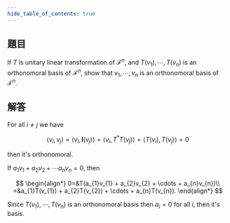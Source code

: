 ```yaml
---
hide_table_of_contents: true
---
```

## 題目

If $T$ is unitary linear transformation of $\mathcal{F}^n$, and $T(v_1), \cdots, T(v_n)$ is an orthonomoral basis of $\mathcal{F}^n$, show that $v_1, \cdots, v_n$ is an orthonomoral basis of $\mathcal{F}^n$.

## 解答

For all $i\neq j$ we have 

$$
\langle v_i, v_j \rangle = \langle v_i, \bm{I}(v_j)\rangle = \langle v_i, T^{*}T(v_j)\rangle = \langle T(v_i), T(v_j)\rangle = 0
$$

then it's orthonomoral.

If $a_{1}v_{1} + a_{2}v_{2} + \cdots a_{n}v_{n} = 0$, then 

$$
\begin{align*}
0=&T(a_{1}v_{1} + a_{2}v_{2} + \cdots + a_{n}v_{n})\\
=&a_{1}T(v_{1}) + a_{2}T(v_{2}) + \cdots + a_{n}T(v_{n}).
\end{align*}
$$

Since $T(v_1), \cdots, T(v_n)$ is an orthonomoral basis then $a_i = 0$ for all $i$, then it's basis.